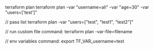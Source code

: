 terraform plan
terraform plan -var "username=ali" -var "age=30" -var "users=['test']"

// pass list
terraform plan -var "users=["test", "test1", "test2"]"

// run custom file 
command: terraform plan -var-file=filename

// env variables
command: export TF_VAR_username=test